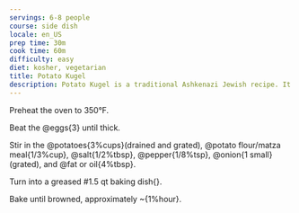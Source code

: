 ```yaml
---
servings: 6-8 people
course: side dish
locale: en_US
prep time: 30m
cook time: 60m
difficulty: easy
diet: kosher, vegetarian
title: Potato Kugel
description: Potato Kugel is a traditional Ashkenazi Jewish recipe. It is often served as a side dish during a Passover Seder. This recipe is also the base for potato pancakes (latkes), simply fry small dollops of the potato mix instead of baking.
---
```

Preheat the oven to 350°F.

Beat the @eggs{3} until thick.

Stir in the @potatoes{3%cups}(drained and grated), @potato flour/matza meal{1/3%cup},
@salt{1/2%tbsp}, @pepper{1/8%tsp}, @onion{1 small}(grated), and @fat or oil{4%tbsp}.

Turn into a greased #1.5 qt baking dish{}.

Bake until browned, approximately ~{1%hour}.
